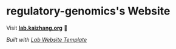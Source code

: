 
# regulatory-genomics's Website

Visit **[lab.kaizhang.org](https://lab.kaizhang.org)** 🚀

_Built with [Lab Website Template](https://greene-lab.gitbook.io/lab-website-template-docs)_


